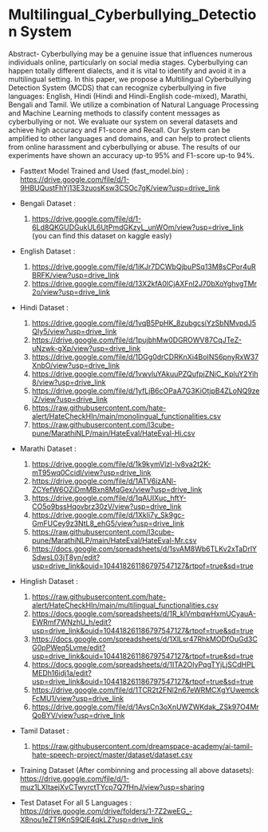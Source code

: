 # Multilingual_Cyberbullying_Detection System


Abstract- Cyberbullying may be a genuine issue that influences numerous individuals online, particularly on
social media stages. Cyberbullying can happen totally different dialects, and it is vital to identify and avoid it in
a multilingual setting. In this paper, we propose a Multilingual Cyberbullying Detection System (MCDS) that
can recognize cyberbullying in five languages: English, Hindi (Hindi and Hindi-English code-mixed), Marathi,
Bengali and Tamil. We utilize a combination of Natural Language Processing and Machine Learning methods
to classify content messages as cyberbullying or not. We evaluate our system on several datasets and achieve high
accuracy and F1-score and Recall. Our System can be amplified to other languages and domains, and can help
to protect clients from online harassment and cyberbullying or abuse. The results of our experiments have shown
an accuracy up-to 95% and F1-score up-to 94%.

* Fasttext Model Trained and Used (fast_model.bin) :
   https://drive.google.com/file/d/1-9HBUQustFhYj13E3zuosKsw3CSOc7gK/view?usp=drive_link

* Bengali Dataset : 
   1. https://drive.google.com/file/d/1-6Ld8QKGUDGukUL6UtPmdGKzyL_unWOm/view?usp=drive_link
   (you can find this dataset on kaggle easly)

* English Dataset :
   1. https://drive.google.com/file/d/1iKJr7DCWbQjbuPSq13M8sCPor4uRBRFK/view?usp=drive_link
   2. https://drive.google.com/file/d/13X2kfA0lCjAXFnl2J70bXoYghvgTMr2o/view?usp=drive_link


* Hindi Dataset : 
   1. https://drive.google.com/file/d/1vqB5PpHK_8zubgcsiYzSbNMvpdJ5QIy5/view?usp=drive_link
   2. https://drive.google.com/file/d/1pujbhMw0DGROWV87CqJTeZ-uNzwk-gXp/view?usp=drive_link
  3. https://drive.google.com/file/d/1DGg0drCDRKnXi4BoINS6pnyRxW37XnbO/view?usp=drive_link
   4. https://drive.google.com/file/d/1vwvluYAkuuPZQufpiZNiC_KpluY2Yih8/view?usp=drive_link
   5. https://drive.google.com/file/d/1yfLjB6cOPaA7G3KiOtjpB4ZLoNQ9zeiZ/view?usp=drive_link
   6. https://raw.githubusercontent.com/hate-alert/HateCheckHIn/main/monolingual_functionalities.csv
   7. https://raw.githubusercontent.com/l3cube-pune/MarathiNLP/main/HateEval/HateEval-Hi.csv

* Marathi Dataset :
   1. https://drive.google.com/file/d/1k9kymVlzI-lv8va2t2K-mT95wq0Ccidl/view?usp=drive_link
   2. https://drive.google.com/file/d/1ATV6izANl-ZCYefW6OZiDmMBxn8MqGex/view?usp=drive_link
   3. https://drive.google.com/file/d/1qAUIXuc_hftY-CO5o9bssHqovbrz30zV/view?usp=drive_link
   4. https://drive.google.com/file/d/1Xkli7y_Sk9gc-GmFUCey9z3NtL8_ehG5/view?usp=drive_link
   5. https://raw.githubusercontent.com/l3cube-pune/MarathiNLP/main/HateEval/HateEval-Mr.csv
   6. https://docs.google.com/spreadsheets/d/1svAM8Wb6TLKv2xTaDrlYSdwsL03jT8yn/edit?usp=drive_link&ouid=104418261186797547127&rtpof=true&sd=true

* Hinglish Dataset :
   1. https://raw.githubusercontent.com/hate-alert/HateCheckHIn/main/multilingual_functionalities.csv
   2. https://docs.google.com/spreadsheets/d/1R_klVmbqwHxmUCyauA-EWRmf7WNzhU_h/edit?usp=drive_link&ouid=104418261186797547127&rtpof=true&sd=true
   3. https://docs.google.com/spreadsheets/d/1XlLsr47RhkMODfOuGd3CG0pPWeq5Lvme/edit?usp=drive_link&ouid=104418261186797547127&rtpof=true&sd=true
   4. https://docs.google.com/spreadsheets/d/1ITA2OIyPqgTYjLjSCdHPLMEDh16idj1a/edit?usp=drive_link&ouid=104418261186797547127&rtpof=true&sd=true
   5. https://drive.google.com/file/d/1TCR2t2FNl2n67eWRMCXgYUwemckFcMU1/view?usp=drive_link
   6. https://drive.google.com/file/d/1AvsCn3oXnUWZWKdak_ZSk97O4MrQoBYV/view?usp=drive_link
   
* Tamil Dataset : 
   1. https://raw.githubusercontent.com/dreamspace-academy/ai-tamil-hate-speech-project/master/dataset/dataset.csv

   
* Training Dataset (After combinning and processing all above datasets): 
   https://drive.google.com/file/d/1-muz1LXItaejXvCTwyrctTYcp7Q7fHnJ/view?usp=sharing


* Test Dataset For all 5 Languages :
   https://drive.google.com/drive/folders/1-7Z2weEG_-X8nou1eZT9KnS9QlE4qkLZ?usp=drive_link 

